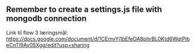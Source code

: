 ## Remember to create a settings.js file with mongodb connection
Link til flow 3 læringsmål: https://docs.google.com/document/d/1CEmvYj1bEfeDA8phrBL0Ktd6WqtPibeCnTl9Av05Xgg/edit?usp=sharing
